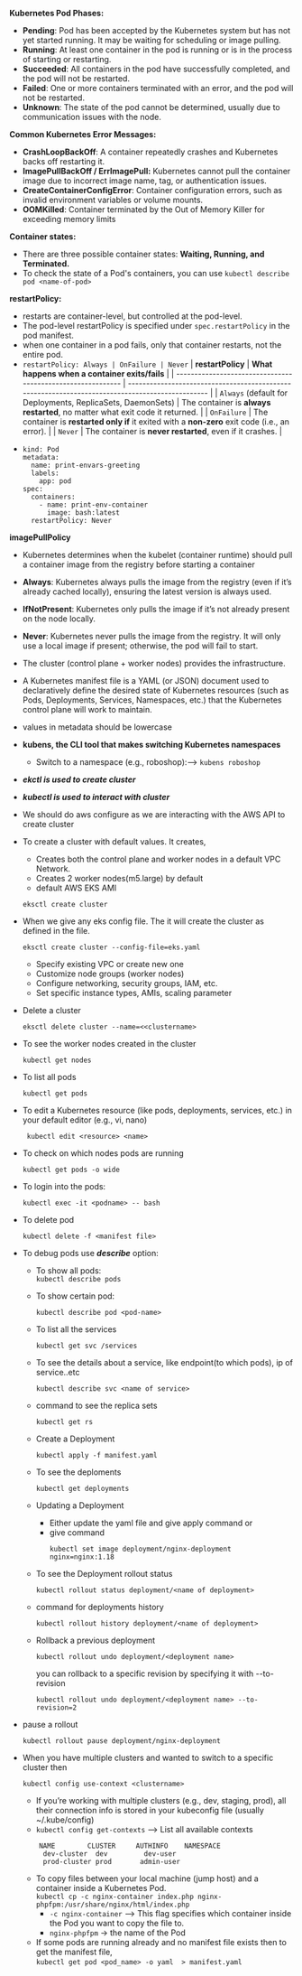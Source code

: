 **Kubernetes Pod Phases:**  
  + **Pending**: Pod has been accepted by the Kubernetes system but has not yet started running. It may be waiting for scheduling or image pulling.
  + **Running**: At least one container in the pod is running or is in the process of starting or restarting.
  + **Succeeded**: All containers in the pod have successfully completed, and the pod will not be restarted.
  + **Failed**: One or more containers terminated with an error, and the pod will not be restarted.
  + **Unknown**: The state of the pod cannot be determined, usually due to communication issues with the node.
    
**Common Kubernetes Error Messages:**
  + **CrashLoopBackOff**: A container repeatedly crashes and Kubernetes backs off restarting it.
  + **ImagePullBackOff / ErrImagePull:** Kubernetes cannot pull the container image due to incorrect image name, tag, or authentication issues.
  + **CreateContainerConfigError**: Container configuration errors, such as invalid environment variables or volume mounts.
  + **OOMKilled**: Container terminated by the Out of Memory Killer for exceeding memory limits
    
**Container states:**
  + There are three possible container states: **Waiting, Running, and Terminated.**
  + To check the state of a Pod's containers, you can use `kubectl describe pod <name-of-pod>`

**restartPolicy:**
  + restarts are container-level, but controlled at the pod-level.
  + The pod-level restartPolicy is specified under `spec.restartPolicy` in the pod manifest.
  + when one container in a pod fails, only that container restarts, not the entire pod.
  + `restartPolicy: Always | OnFailure | Never`
    | **restartPolicy**                                           | **What happens when a container exits/fails**                                                    |
    | ----------------------------------------------------------- | ------------------------------------------------------------------------------------------------ |
    | `Always` (default for Deployments, ReplicaSets, DaemonSets) | The container is **always restarted**, no matter what exit code it returned.                     |
    | `OnFailure`                                                 | The container is **restarted only if** it exited with a **non-zero** exit code (i.e., an error). |
    | `Never`                                                     | The container is **never restarted**, even if it crashes.                                        | 
  + ```
    kind: Pod
    metadata:
      name: print-envars-greeting
      labels:
        app: pod
    spec:
      containers:
        - name: print-env-container
          image: bash:latest  
      restartPolicy: Never
    ```
  **imagePullPolicy**
  + Kubernetes determines when the kubelet (container runtime) should pull a container image from the registry before starting a container
  + **Always**: Kubernetes always pulls the image from the registry (even if it’s already cached locally), ensuring the latest version is always used.
  + **IfNotPresent**: Kubernetes only pulls the image if it’s not already present on the node locally.
  + **Never**: Kubernetes never pulls the image from the registry. It will only use a local image if present; otherwise, the pod will fail to start.

+ The cluster (control plane + worker nodes) provides the infrastructure.
+ A Kubernetes manifest file is a YAML (or JSON) document used to declaratively define the desired state of Kubernetes resources (such as Pods, Deployments, Services, Namespaces, etc.) that the Kubernetes control plane will work to maintain.
+ values in metadata should be lowercase
+ **kubens, the CLI tool that makes switching Kubernetes namespaces**
  + Switch to a namespace (e.g., roboshop):--> `kubens roboshop`
+ **_ekctl is used to create cluster_**
+ **_kubectl is used to interact with cluster_**
+ We should do aws configure as we are interacting with the AWS API to create cluster
+ To create a cluster with default values. It creates,
  +  Creates both the control plane and worker nodes in a default VPC Network.
  +  Creates 2 worker nodes(m5.large) by default
  +  default AWS EKS AMI
    ```
    eksctl create cluster
  ```
+ When we give any eks config file. The it will create the cluster as defined in the file.
   ```
  eksctl create cluster --config-file=eks.yaml
   ```
  + Specify existing VPC or create new one
  + Customize node groups (worker nodes)
  + Configure networking, security groups, IAM, etc.
  + Set specific instance types, AMIs, scaling parameter
+ Delete a cluster
   ```
  eksctl delete cluster --name=<<clustername>
   ```
+ To see the worker nodes created in the cluster
     ```
    kubectl get nodes
    ```
+ To list all pods
   ```
  kubectl get pods
   ```
+ To edit a Kubernetes resource (like pods, deployments, services, etc.) in your default editor (e.g., vi, nano)
  ```
   kubectl edit <resource> <name>
  ```
+ To check on which nodes pods are running
  ```
  kubectl get pods -o wide
  ```
+ To login into the pods:
   ```
  kubectl exec -it <podname> -- bash
   ```   
+ To delete pod
   ```
  kubectl delete -f <manifest file>
   ``` 
+ To debug pods use **_describe_** option:
  + To show all pods:\
          ```
        kubectl describe pods
          ```
  + To show certain pod:
      ```
    kubectl describe pod <pod-name>
      ```
  + To list all the services
     ```
    kubectl get svc /services
     ```   
  + To see the details about a service, like endpoint(to which pods), ip of service..etc
     ```
    kubectl describe svc <name of service>
     ```
  + command to see the replica sets
     ```
     kubectl get rs
    ```
  + Create a Deployment
     ```
     kubectl apply -f manifest.yaml
    ```
  + To see the deploments
    ```
    kubectl get deployments
    ```
  + Updating a Deployment
    + Either update the yaml file and give apply command or
    + give command
      ```
      kubectl set image deployment/nginx-deployment nginx=nginx:1.18
      ```
  + To see the Deployment rollout status
    ```
    kubectl rollout status deployment/<name of deployment>
    ```  
  + command for deployments history
    ```
    kubectl rollout history deployment/<name of deployment>
    ```   
  + Rollback a previous deployment
      ```
     kubectl rollout undo deployment/<deployment name>
     ```
     you can rollback to a specific revision by specifying it with --to-revision
     
     ```
     kubectl rollout undo deployment/<deployment name> --to-revision=2
     ```
+  pause a rollout 
    ```
   kubectl rollout pause deployment/nginx-deployment
    ```
+ When you have multiple clusters and wanted to switch to a specific cluster then
   ```
   kubectl config use-context <clustername>
  ```
  + If you’re working with multiple clusters (e.g., dev, staging, prod), all their connection info is stored in your kubeconfig file (usually ~/.kube/config)
  + `kubectl config get-contexts` --> List all available contexts
    
   ```
       NAME        CLUSTER     AUTHINFO    NAMESPACE
        dev-cluster  dev         dev-user    
        prod-cluster prod       admin-user
   ```
   
  + To copy files between your local machine (jump host) and a container inside a Kubernetes Pod.  
      `kubectl cp -c nginx-container index.php nginx-phpfpm:/usr/share/nginx/html/index.php`
      + `-c nginx-container` --> This flag specifies which container inside the Pod you want to copy the file to.
      + `nginx-phpfpm` → the name of the Pod
  + If some pods are running already and no manifest file exists then to get the manifest file,  
     `kubectl get pod <pod_name> -o yaml  > manifest.yaml`
   
